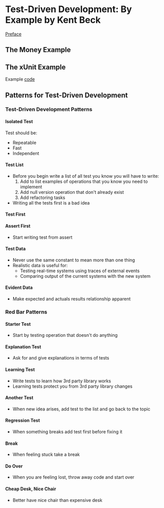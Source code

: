 # Test-Driven Development: By Example by Kent Beck

[Preface](preface.md)

## The Money Example

## The xUnit Example
Example [code](xunit.py)

## Patterns for Test-Driven Development
### Test-Driven Development Patterns

#### Isolated Test
Test should be:
- Repeatable
- Fast
- Independent

#### Test List
- Before you begin write a list of all test you know you will have to write:
  1. Add to list examples of operations that you know you need to implement
  2. Add null version operation that don't already exist
  3. Add refactoring tasks
- Writing all the tests first is a bad idea

#### Test First

#### Assert First
  - Start writing test from assert

#### Test Data
  - Never use the same constant to mean more than one thing
  - Realistic data is useful for:
    - Testing real-time systems using traces of external events
    - Comparing output of the current systems with the new system
 
 #### Evident Data
 - Make expected and actuals results relationship apparent
 
 ### Red Bar Patterns
 #### Starter Test
 - Start by testing operation that doesn't do anything
 #### Explanation Test
 - Ask for and give explanations in terms of tests
 #### Learning Test
 - Write tests to learn how 3rd party library works
 - Learning tests protect you from 3rd party library changes
 #### Another Test
 - When new idea arises, add test to the list and go back to the topic
 #### Regression Test
 - When something breaks add test first before fixing it
 #### Break
 - When feeling stuck take a break
 #### Do Over
 - When you are feeling lost, throw away code and start over
 #### Cheap Desk, Nice Chair
 - Better have nice chair than expensive desk
 
 
 
 
 
